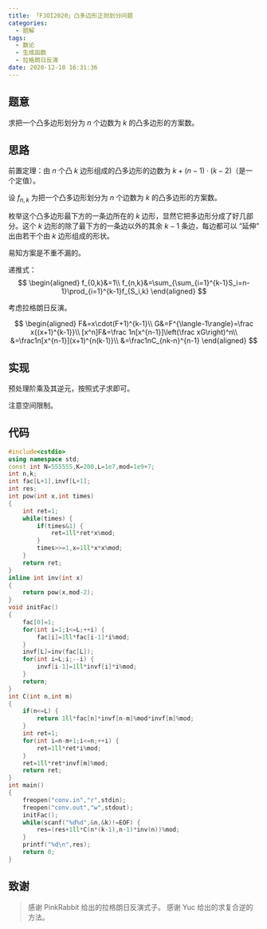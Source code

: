 ```yaml
---
title: 「FJOI2020」凸多边形正则划分问题
categories:
  - 题解
tags:
  - 数论
  - 生成函数
  - 拉格朗日反演
date: 2020-12-10 16:31:36
---
```


## 题意

求把一个凸多边形划分为 $n$ 个边数为 $k$ 的凸多边形的方案数。

<!-- more -->

## 思路

前置定理：由 $n$ 个凸 $k$ 边形组成的凸多边形的边数为 $k+(n-1)\cdot(k-2)$（是一个定值）。

设 $f_{n,k}$ 为把一个凸多边形划分为 $n$ 个边数为 $k$ 的凸多边形的方案数。

枚举这个凸多边形最下方的一条边所在的 $k$ 边形，显然它把多边形分成了好几部分。这个 $k$ 边形的除了最下方的一条边以外的其余 $k-1$ 条边，每边都可以 “延伸” 出由若干个由 $k$ 边形组成的形状。

易知方案是不重不漏的。

递推式：
$$
\begin{aligned}
f_{0,k}&=1\\
f_{n,k}&=\sum_{\sum_{i=1}^{k-1}S_i=n-1}\prod_{i=1}^{k-1}f_{S_i,k}
\end{aligned}
$$

考虑拉格朗日反演。

$$
\begin{aligned}
F&=x\cdot(F+1)^{k-1}\\
G&=F^{\langle-1\rangle}=\frac x{(x+1)^{k-1}}\\
[x^n]F&=\frac 1n[x^{n-1}]\left(\frac xG\right)^n\\
&=\frac1n[x^{n-1}](x+1)^{n(k-1)}\\
&=\frac1nC_{nk-n}^{n-1}
\end{aligned}
$$

## 实现

预处理阶乘及其逆元，按照式子求即可。

注意空间限制。

## 代码

```cpp
#include<cstdio>
using namespace std;
const int N=555555,K=200,L=1e7,mod=1e9+7;
int n,k;
int fac[L+1],invf[L+1];
int res;
int pow(int x,int times)
{
    int ret=1;
    while(times) {
        if(times&1) {
            ret=1ll*ret*x%mod;
        }
        times>>=1,x=1ll*x*x%mod;
    }
    return ret;
}
inline int inv(int x)
{
    return pow(x,mod-2);
}
void initFac()
{
    fac[0]=1;
    for(int i=1;i<=L;++i) {
        fac[i]=1ll*fac[i-1]*i%mod;
    }
    invf[L]=inv(fac[L]);
    for(int i=L;i;--i) {
        invf[i-1]=1ll*invf[i]*i%mod;
    }
    return;
}
int C(int n,int m)
{
    if(n<=L) {
        return 1ll*fac[n]*invf[n-m]%mod*invf[m]%mod;
    }
    int ret=1;
    for(int i=n-m+1;i<=n;++i) {
        ret=1ll*ret*i%mod;
    }
    ret=1ll*ret*invf[m]%mod;
    return ret;
}
int main()
{
    freopen("conv.in","r",stdin);
    freopen("conv.out","w",stdout);
    initFac();
    while(scanf("%d%d",&n,&k)!=EOF) {
        res=(res+1ll*C(n*(k-1),n-1)*inv(n))%mod;
    }
    printf("%d\n",res);
    return 0;
}
```

## 致谢

> 感谢 PinkRabbit 给出的拉格朗日反演式子。
> 感谢 Yuc 给出的求复合逆的方法。